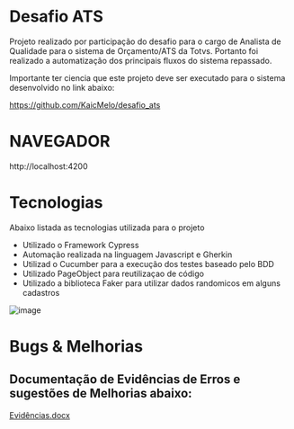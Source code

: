 # Desafio ATS

Projeto realizado por participação do desafio para o cargo de Analista de Qualidade para o sistema de Orçamento/ATS da Totvs. Portanto foi realizado a automatização dos principais fluxos do sistema repassado.

Importante ter ciencia que este projeto deve ser executado para o sistema desenvolvido no link abaixo:

https://github.com/KaicMelo/desafio_ats


# NAVEGADOR

http://localhost:4200

# Tecnologias

Abaixo listada as tecnologias utilizada para o projeto

* Utilizado o Framework Cypress
* Automação realizada na linguagem Javascript e Gherkin
* Utilizad o Cucumber para a execução dos testes baseado pelo BDD
* Utilizado PageObject para reutilizaçao de código
* Utilizado a biblioteca Faker para utilizar dados randomicos em alguns cadastros


![image](https://user-images.githubusercontent.com/13930185/194782477-f555ddfa-6dd8-4d07-bc47-8a7b8305098f.png)

# Bugs & Melhorias

## Documentação de Evidências de Erros e sugestões de Melhorias abaixo:
[Evidências.docx](https://github.com/Pidorodeski/ATS_Desafio_Automacao/files/9742692/Evidencias.docx)

